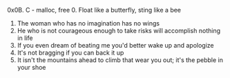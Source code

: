 0x0B. C - malloc, free
0. Float like a butterfly, sting like a bee
1. The woman who has no imagination has no wings
2. He who is not courageous enough to take risks will accomplish nothing in life
3. If you even dream of beating me you'd better wake up and apologize
4. It's not bragging if you can back it up
5. It isn't the mountains ahead to climb that wear you out; it's the pebble in your shoe

